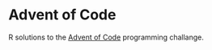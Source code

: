 # Advent of Code

R solutions to the [Advent of Code](https://adventofcode.com/2022/leaderboard/private/view/374160) programming challange.
